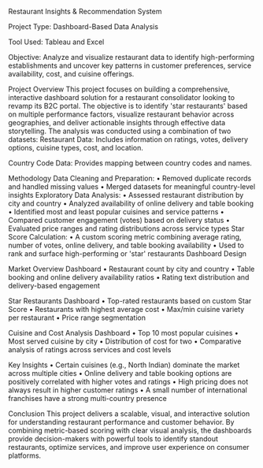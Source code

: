 Restaurant Insights & Recommendation System

Project Type: Dashboard-Based Data Analysis

Tool Used: Tableau and Excel

Objective: Analyze and visualize restaurant data to identify high-performing establishments and uncover key
patterns in customer preferences, service availability, cost, and cuisine offerings.

Project Overview
This project focuses on building a comprehensive, interactive dashboard solution for a restaurant consolidator
looking to revamp its B2C portal. The objective is to identify 'star restaurants' based on multiple performance
factors, visualize restaurant behavior across geographies, and deliver actionable insights through effective data
storytelling. The analysis was conducted using a combination of two datasets: Restaurant Data: Includes
information on ratings, votes, delivery options, cuisine types, cost, and location.

Country Code Data: Provides mapping between country codes and names.

Methodology
Data Cleaning and Preparation:
• Removed duplicate records and handled missing values
• Merged datasets for meaningful country-level insights
Exploratory Data Analysis:
• Assessed restaurant distribution by city and country
• Analyzed availability of online delivery and table booking
• Identified most and least popular cuisines and service patterns
• Compared customer engagement (votes) based on delivery status
• Evaluated price ranges and rating distributions across service types
Star Score Calculation:
• A custom scoring metric combining average rating, number of votes, online delivery, and table booking
availability
• Used to rank and surface high-performing or 'star' restaurants
Dashboard Design

Market Overview Dashboard
• Restaurant count by city and country
• Table booking and online delivery availability ratios
• Rating text distribution and delivery-based engagement

Star Restaurants Dashboard
• Top-rated restaurants based on custom Star Score
• Restaurants with highest average cost
• Max/min cuisine variety per restaurant
• Price range segmentation

Cuisine and Cost Analysis Dashboard
• Top 10 most popular cuisines
• Most served cuisine by city
• Distribution of cost for two
• Comparative analysis of ratings across services and cost levels

Key Insights
• Certain cuisines (e.g., North Indian) dominate the market across multiple cities
• Online delivery and table booking options are positively correlated with higher votes and ratings
• High pricing does not always result in higher customer ratings
• A small number of international franchises have a strong multi-country presence

Conclusion
This project delivers a scalable, visual, and interactive solution for understanding restaurant performance and
customer behavior. By combining metric-based scoring with clear visual analysis, the dashboards provide
decision-makers with powerful tools to identify standout restaurants, optimize services, and improve user
experience on consumer platforms.
